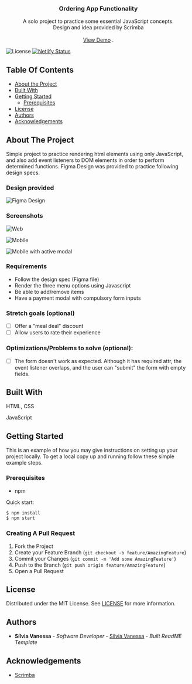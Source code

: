 

<br/>
<p align="center">
  <h3 align="center">Ordering App Functionality</h3>

  <p align="center">
    A solo project to practice some essential JavaScript concepts.<br/>
Design and idea provided by Scrimba
    <br/>
    <br/>
    <a href="https://ordering-func.netlify.app/">View Demo</a>
    .
  </p>
</p>

![License](https://img.shields.io/github/license/Nessvah/ordering_funcionality) 
[![Netlify Status](https://api.netlify.com/api/v1/badges/d939b58a-8e77-48eb-b3ed-e0d5bfeb6295/deploy-status)](https://app.netlify.com/sites/ordering-func/deploys)

## Table Of Contents

* [About the Project](#about-the-project)
* [Built With](#built-with)
* [Getting Started](#getting-started)
  * [Prerequisites](#prerequisites)
* [License](#license)
* [Authors](#authors)
* [Acknowledgements](#acknowledgements)

## About The Project

Simple project to practice rendering html elements using only JavaScript, and also add event listeners to DOM elements in order to perform determined
functions. 
Figma Design was provided to practice following design specs.


### Design provided

![Figma Design](./Images/figma_design.png)

### Screenshots

![Web](Images/web.png)

![Mobile](Images/mobile.png)

![Mobile with active modal](Images/mobile2.png)



### Requirements

- Follow the design spec (Figma file)
- Render the three menu options using Javascript
- Be able to add/remove items
- Have a payment modal with compulsory form inputs

### Stretch goals (optional)

- [ ] Offer a "meal deal" discount
- [ ] Allow users to rate their experience

### Optimizations/Problems to solve (optional):
- [ ] The form doesn't work as expected. Although it has required attr, the event listener overlaps, and the user can "submit" the form with empty fields.

## Built With

HTML, CSS

JavaScript

## Getting Started

This is an example of how you may give instructions on setting up your project locally.
To get a local copy up and running follow these simple example steps.

### Prerequisites

* npm

Quick start:

```sh
$ npm install
$ npm start
```

### Creating A Pull Request

1. Fork the Project
2. Create your Feature Branch (`git checkout -b feature/AmazingFeature`)
3. Commit your Changes (`git commit -m 'Add some AmazingFeature'`)
4. Push to the Branch (`git push origin feature/AmazingFeature`)
5. Open a Pull Request

## License

Distributed under the MIT License. See [LICENSE](https://github.com/Nessvah/ordering_funcionality/blob/main/LICENSE.md) for more information.

## Authors

* **Sílvia Vanessa** - *Software Developer* - [Sílvia Vanessa](https://github.com/Nessvah) - *Built ReadME Template*

## Acknowledgements

* [Scrimba](https://scrimba.com/)

